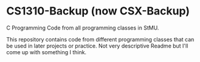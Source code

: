 # CS1310-Backup (now CS**X**-Backup)
C Programming Code from all programming classes in StMU.

This repository contains code from different programming classes that can be used in later projects or practice.
Not very descriptive Readme but I'll come up with something I think.
